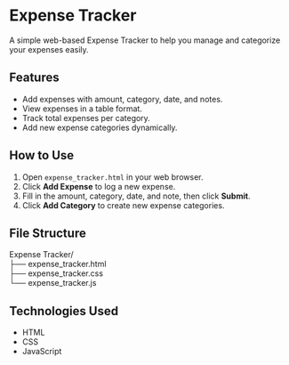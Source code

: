 # Expense Tracker

A simple web-based Expense Tracker to help you manage and categorize your expenses easily.

## Features

- Add expenses with amount, category, date, and notes.
- View expenses in a table format.
- Track total expenses per category.
- Add new expense categories dynamically.

## How to Use

1. Open `expense_tracker.html` in your web browser.
2. Click **Add Expense** to log a new expense.
3. Fill in the amount, category, date, and note, then click **Submit**.
4. Click **Add Category** to create new expense categories.

## File Structure

Expense Tracker/  
├── expense_tracker.html  
├── expense_tracker.css  
└── expense_tracker.js  

## Technologies Used

- HTML
- CSS
- JavaScript

